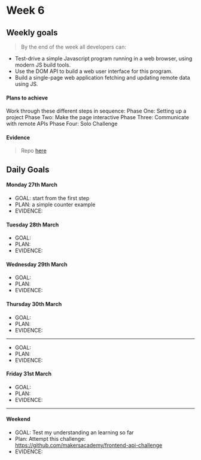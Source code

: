 # Week 6

## Weekly goals
> By the end of the week all developers can:

+ Test-drive a simple Javascript program running in a web browser, using modern JS build tools.
+ Use the DOM API to build a web user interface for this program.
+ Build a single-page web application fetching and updating remote data using JS.

#### Plans to achieve
Work through these different steps in sequence:
Phase One: Setting up a project
Phase Two: Make the page interactive
Phase Three: Communicate with remote APIs
Phase Four: Solo Challenge


#### Evidence
> Repo [here](https://github.com/ValeSer/Javascript-web-applications)


## Daily Goals

#### Monday 27th March
- GOAL: start from the first step
- PLAN: a simple counter example
- EVIDENCE: 

#### Tuesday 28th March
- GOAL: 
- PLAN: 
- EVIDENCE: 


#### Wednesday 29th March
- GOAL: 
- PLAN: 
- EVIDENCE: 

#### Thursday 30th March
- GOAL:
- PLAN: 
- EVIDENCE:
-----
- GOAL: 
- PLAN: 
- EVIDENCE: 

#### Friday 31st March
- GOAL: 
- PLAN: 
- EVIDENCE:
-----

#### Weekend 
- GOAL: Test my understanding an learning so far
- Plan: Attempt this challenge: https://github.com/makersacademy/frontend-api-challenge
- EVIDENCE: 